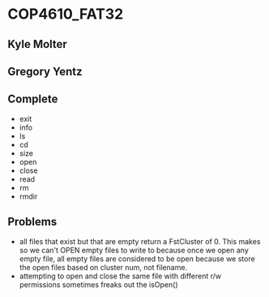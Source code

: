 # COP4610_FAT32

## Kyle Molter
## Gregory Yentz

## Complete
- exit
- info
- ls
- cd
- size
- open
- close
- read
- rm
- rmdir

## Problems
- all files that exist but that are empty return a FstCluster of 0. This makes so we can't OPEN empty files to write to because once we open any empty file, all empty files are considered to be open because we store the open files based on cluster num, not filename.
- attempting to open and close the same file with different r/w permissions sometimes freaks out the isOpen()
